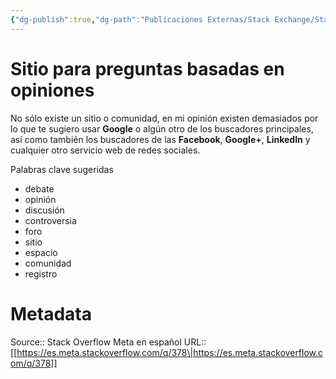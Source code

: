 ```yaml
---
{"dg-publish":true,"dg-path":"Publicaciones Externas/Stack Exchange/Stack Overflow en español/Stack Overflow en español Meta/es.meta.stackoverflow.com-378.md","permalink":"/publicaciones-externas/stack-exchange/stack-overflow-en-espanol/stack-overflow-en-espanol-meta/es-meta-stackoverflow-com-378/","title":"Sitio para preguntas basadas en opiniones","hide":true,"noteIcon":"\"0\"","created":"2024-04-03T12:49:10.373-06:00","updated":"2024-04-05T16:43:58.576-06:00"}
---
```


# Sitio para preguntas basadas en opiniones

No sólo existe un sitio o comunidad, en mi opinión existen demasiados por lo que te sugiero usar **Google** o algún otro de los buscadores principales, así como también los buscadores de las **Facebook**, **Google+**, **LinkedIn** y cualquier otro servicio web de redes sociales.

Palabras clave sugeridas

- debate
- opinión
- discusión
- controversia
- foro
- sitio
- espacio
- comunidad
- registro

# Metadata
Source:: Stack Overflow Meta en español
URL:: [[https://es.meta.stackoverflow.com/q/378\|https://es.meta.stackoverflow.com/q/378]]

